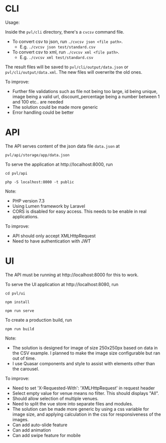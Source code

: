 
# CLI

Usage: 

Inside the `pvl/cli` directory, there's a `cvcsv` command file.

- To convert csv to json, run `./cvcsv json <file path>`. 
    - E.g. `./cvcsv json test/standard.csv`
- To convert csv to xml, run `./cvcsv xml <file path>`.
    - E.g. `./cvcsv xml test/standard.csv`

The result files will be saved to `pvl/cli/output/data.json` or `pvl/cli/output/data.xml`. 
The new files will overwrite the old ones.

To improve:

- Further file validations such as file not being too large, id being unique, image being a valid url, 
discount_percentage being a number between 1 and 100 etc.. are needed
- The solution could be made more generic
- Error handling could be better



# API


The API serves content of the json data file `data.json` at 

`pvl/api/storage/app/data.json`

To serve the application at http://localhost:8000, run

`cd pvl/api`

`php -S localhost:8000 -t public`


Note:
- PHP version 7.3 
- Using Lumen framework by Laravel
- CORS is disabled for easy access. This needs to be enable in real applications.


To improve:
- API should only accept XMLHttpRequest
- Need to have authentication with JWT


# UI

The API must be running at http://localhost:8000 for this to work.

To serve the UI application at http://localhost:8080, run

`cd pvl/ui`

`npm install`

`npm run serve`

To create a production build, run 

`npm run build`

Note:
- The solution is designed for image of size 250x250px based on data in the CSV example. 
I planned to make the image size configurable but ran out of time.
- I use Quasar components and style to assist with elements other than the carousel.

To improve:

- Need to set 'X-Requested-With': 'XMLHttpRequest' in request header
- Select empty value for venue means no filter. This should displays "All".
- Should allow selection of multiple venues.
- Need to split the vue store into separate files and modules.
- The solution can be made more generic by using a css variable for image size, 
and applying calculation in the css for responsiveness of the images.
- Can add auto-slide feature
- Can add animation 
- Can add swipe feature for mobile
